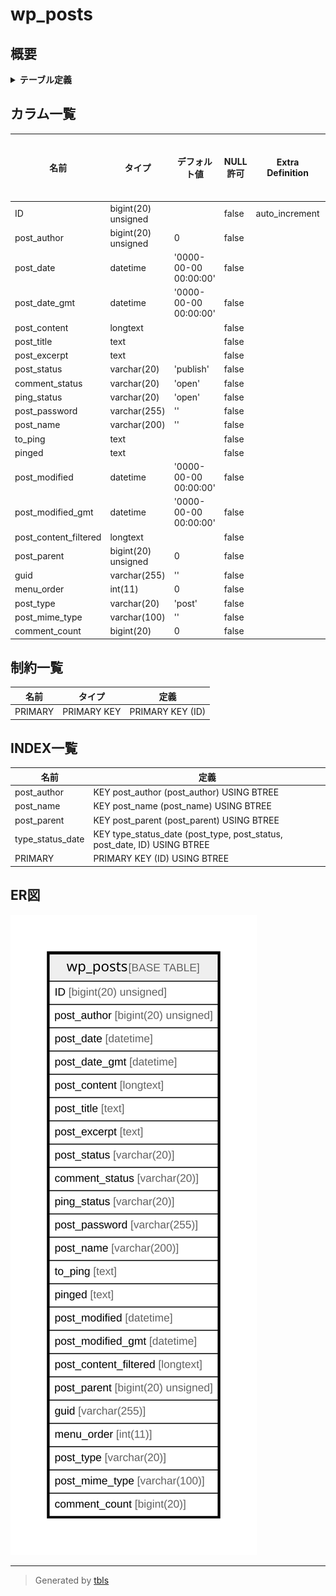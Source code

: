 # wp_posts

## 概要

<details>
<summary><strong>テーブル定義</strong></summary>

```sql
CREATE TABLE `wp_posts` (
  `ID` bigint(20) unsigned NOT NULL AUTO_INCREMENT,
  `post_author` bigint(20) unsigned NOT NULL DEFAULT 0,
  `post_date` datetime NOT NULL DEFAULT '0000-00-00 00:00:00',
  `post_date_gmt` datetime NOT NULL DEFAULT '0000-00-00 00:00:00',
  `post_content` longtext COLLATE utf8mb4_unicode_520_ci NOT NULL,
  `post_title` text COLLATE utf8mb4_unicode_520_ci NOT NULL,
  `post_excerpt` text COLLATE utf8mb4_unicode_520_ci NOT NULL,
  `post_status` varchar(20) COLLATE utf8mb4_unicode_520_ci NOT NULL DEFAULT 'publish',
  `comment_status` varchar(20) COLLATE utf8mb4_unicode_520_ci NOT NULL DEFAULT 'open',
  `ping_status` varchar(20) COLLATE utf8mb4_unicode_520_ci NOT NULL DEFAULT 'open',
  `post_password` varchar(255) COLLATE utf8mb4_unicode_520_ci NOT NULL DEFAULT '',
  `post_name` varchar(200) COLLATE utf8mb4_unicode_520_ci NOT NULL DEFAULT '',
  `to_ping` text COLLATE utf8mb4_unicode_520_ci NOT NULL,
  `pinged` text COLLATE utf8mb4_unicode_520_ci NOT NULL,
  `post_modified` datetime NOT NULL DEFAULT '0000-00-00 00:00:00',
  `post_modified_gmt` datetime NOT NULL DEFAULT '0000-00-00 00:00:00',
  `post_content_filtered` longtext COLLATE utf8mb4_unicode_520_ci NOT NULL,
  `post_parent` bigint(20) unsigned NOT NULL DEFAULT 0,
  `guid` varchar(255) COLLATE utf8mb4_unicode_520_ci NOT NULL DEFAULT '',
  `menu_order` int(11) NOT NULL DEFAULT 0,
  `post_type` varchar(20) COLLATE utf8mb4_unicode_520_ci NOT NULL DEFAULT 'post',
  `post_mime_type` varchar(100) COLLATE utf8mb4_unicode_520_ci NOT NULL DEFAULT '',
  `comment_count` bigint(20) NOT NULL DEFAULT 0,
  PRIMARY KEY (`ID`),
  KEY `post_name` (`post_name`(191)),
  KEY `type_status_date` (`post_type`,`post_status`,`post_date`,`ID`),
  KEY `post_parent` (`post_parent`),
  KEY `post_author` (`post_author`)
) ENGINE=InnoDB AUTO_INCREMENT=[Redacted by tbls] DEFAULT CHARSET=utf8mb4 COLLATE=utf8mb4_unicode_520_ci
```

</details>

## カラム一覧

| 名前                    | タイプ                 | デフォルト値                | NULL許可   | Extra Definition | 子テーブル      | 親テーブル      | コメント     |
| --------------------- | ------------------- | --------------------- | -------- | ---------------- | ---------- | ---------- | -------- |
| ID                    | bigint(20) unsigned |                       | false    | auto_increment   |            |            |          |
| post_author           | bigint(20) unsigned | 0                     | false    |                  |            |            |          |
| post_date             | datetime            | '0000-00-00 00:00:00' | false    |                  |            |            |          |
| post_date_gmt         | datetime            | '0000-00-00 00:00:00' | false    |                  |            |            |          |
| post_content          | longtext            |                       | false    |                  |            |            |          |
| post_title            | text                |                       | false    |                  |            |            |          |
| post_excerpt          | text                |                       | false    |                  |            |            |          |
| post_status           | varchar(20)         | 'publish'             | false    |                  |            |            |          |
| comment_status        | varchar(20)         | 'open'                | false    |                  |            |            |          |
| ping_status           | varchar(20)         | 'open'                | false    |                  |            |            |          |
| post_password         | varchar(255)        | ''                    | false    |                  |            |            |          |
| post_name             | varchar(200)        | ''                    | false    |                  |            |            |          |
| to_ping               | text                |                       | false    |                  |            |            |          |
| pinged                | text                |                       | false    |                  |            |            |          |
| post_modified         | datetime            | '0000-00-00 00:00:00' | false    |                  |            |            |          |
| post_modified_gmt     | datetime            | '0000-00-00 00:00:00' | false    |                  |            |            |          |
| post_content_filtered | longtext            |                       | false    |                  |            |            |          |
| post_parent           | bigint(20) unsigned | 0                     | false    |                  |            |            |          |
| guid                  | varchar(255)        | ''                    | false    |                  |            |            |          |
| menu_order            | int(11)             | 0                     | false    |                  |            |            |          |
| post_type             | varchar(20)         | 'post'                | false    |                  |            |            |          |
| post_mime_type        | varchar(100)        | ''                    | false    |                  |            |            |          |
| comment_count         | bigint(20)          | 0                     | false    |                  |            |            |          |

## 制約一覧

| 名前      | タイプ         | 定義               |
| ------- | ----------- | ---------------- |
| PRIMARY | PRIMARY KEY | PRIMARY KEY (ID) |

## INDEX一覧

| 名前               | 定義                                                                       |
| ---------------- | ------------------------------------------------------------------------ |
| post_author      | KEY post_author (post_author) USING BTREE                                |
| post_name        | KEY post_name (post_name) USING BTREE                                    |
| post_parent      | KEY post_parent (post_parent) USING BTREE                                |
| type_status_date | KEY type_status_date (post_type, post_status, post_date, ID) USING BTREE |
| PRIMARY          | PRIMARY KEY (ID) USING BTREE                                             |

## ER図

![er](wp_posts.svg)

---

> Generated by [tbls](https://github.com/k1LoW/tbls)
